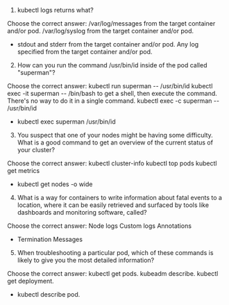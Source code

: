 1. kubectl logs returns what?

Choose the correct answer:
/var/log/messages from the target container and/or pod.
/var/log/syslog from the target container and/or pod.
* stdout and stderr from the target container and/or pod.
Any log specified from the target container and/or pod.


2. How can you run the command /usr/bin/id inside of the pod called "superman"?

Choose the correct answer:
kubectl run superman -- /usr/bin/id
kubectl exec -it superman -- /bin/bash to get a shell, then execute the command. There's no way to do it in a single command.
kubectl exec -c superman -- /usr/bin/id
* kubectl exec superman /usr/bin/id


3. You suspect that one of your nodes might be having some difficulty. What is a good command to get an overview of the current status of your cluster?

Choose the correct answer:
kubectl cluster-info
kubectl top pods
kubectl get metrics
* kubectl get nodes -o wide


4. What is a way for containers to write information about fatal events to a location, where it can be easily retrieved and surfaced by tools like dashboards and monitoring software, called?

Choose the correct answer:
Node logs
Custom logs
Annotations
* Termination Messages


5. When troubleshooting a particular pod, which of these commands is likely to give you the most detailed information?

Choose the correct answer:
kubectl get pods.
kubeadm describe.
kubectl get deployment.
* kubectl describe pod.